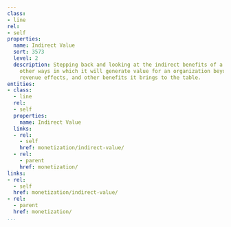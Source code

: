 ```yaml
---
class:
- line
rel:
- self
properties:
  name: Indirect Value
  sort: 3573
  level: 2
  description: Stepping back and looking at the indirect benefits of a service, and
    other ways in which it will generate value for an organization beyond the direct
    revenue effects, and other benefits it brings to the table.
entities:
- class:
  - line
  rel:
  - self
  properties:
    name: Indirect Value
  links:
  - rel:
    - self
    href: monetization/indirect-value/
  - rel:
    - parent
    href: monetization/
links:
- rel:
  - self
  href: monetization/indirect-value/
- rel:
  - parent
  href: monetization/
...
```

